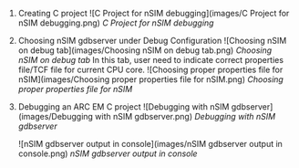 1. Creating C project
   ![C Project for nSIM debugging](images/C Project for nSIM debugging.png)
    _C Project for nSIM debugging_

2. Choosing nSIM gdbserver under Debug Configuration
   ![Choosing nSIM on debug tab](images/Choosing nSIM on debug tab.png)
     _Choosing nSIM on debug tab_
In this tab, user need to indicate correct properties file/TCF file for current CPU core. 
   ![Choosing proper properties file for nSIM](images/Choosing proper properties file for nSIM.png)
     _Choosing proper properties file for nSIM_
3. Debugging an ARC EM C project
   ![Debugging with nSIM gdbserver](images/Debugging with nSIM gdbserver.png)
     _Debugging with nSIM gdbserver_

   ![nSIM gdbserver output in console](images/nSIM gdbserver output in console.png)
     _nSIM gdbserver output in console_